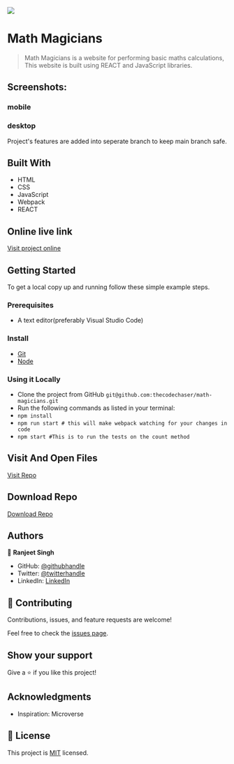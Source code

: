 ![](https://img.shields.io/badge/thecodechaser-blueviolet)

# Math Magicians

> Math Magicians is a website for performing basic maths calculations, This website is built using REACT and JavaScript libraries.

## Screenshots:

### mobile

### desktop

Project's features are added into seperate branch to keep main branch safe.

## Built With

- HTML
- CSS
- JavaScript
- Webpack
- REACT

## Online live link

[Visit project online](https://thecodechaser.github.io/math-magicians/dist/)

## Getting Started

To get a local copy up and running follow these simple example steps.

### Prerequisites
- A text editor(preferably Visual Studio Code)

### Install
- [Git](https://git-scm.com/downloads)
- [Node](https://nodejs.org/en/download/)

### Using it Locally
- Clone the project from GitHub `git@github.com:thecodechaser/math-magicians.git`
- Run the following commands as listed in your terminal:
- `npm install`
- `npm run start # this will make webpack watching for your changes in code`
- `npm start #This is to run the tests on the count method`

## Visit And Open Files

[Visit Repo](https://github.com/thecodechaser/math-magicians)

## Download Repo

[Download Repo](https://github.com/thecodechaser/math-magicians/archive/refs/heads/main.zip)

## Authors

👤 **Ranjeet Singh**

- GitHub: [@githubhandle](https://github.com/thecodechaser)
- Twitter: [@twitterhandle](https://twitter.com/thecodechaser)
- LinkedIn: [LinkedIn](https://linkedin.com/in/thecodechaser)


## 🤝 Contributing

Contributions, issues, and feature requests are welcome!

Feel free to check the [issues page](https://github.com/thecodechaser/math-magicians/issues).

## Show your support

Give a ⭐️ if you like this project!

## Acknowledgments

- Inspiration: Microverse

## 📝 License

This project is [MIT](./MIT.md) licensed.

